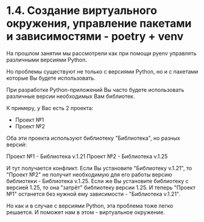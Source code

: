 # 1.4. Создание виртуального окружения, управление пакетами и зависимостями - poetry + venv

На прошлом занятии мы рассмотрели как при помощи pyenv управлять различными версиями Python.

<!-- // TODO: Нужно дописать об управлении пакетами и плавно перейти к виртуальным средам. НАПРИМЕР НАЧАТЬ: А теперь перейдём к управлению пакетами.-->

Но проблемы существуют не только с версиями Python, но и с пакетами которые Вы будете использовать.

При разработке Python-приложений Вы часто будете использовать различные версии необходимых Вам библиотек.

К примеру, у Вас есть 2 проекта:

- Проект №1
- Проект №2

Оба эти проекта используют библиотеку "Библиотека", но разных версий:

Проект №1 - Библиотека v.1.21
Проект №2 - Библиотека v.1.25

И тут получается конфликт. Если Вы установите "Библиотеку v.1.21", то "Проект №2" не получит необходимую для его работы версию библиотеки - Библиотека v.1.25. Если же Вы установите библиотеку с версией 1.25, то она "затрёт" библиотеку версии 1.25. И теперь "Проект №1" останется без нужной ему зависимости - "Библиотека v.1.21".

Но как и в случае с версиями Python, эта проблема тоже легко решается. И поможет нам в этом - виртуальное окружение.
